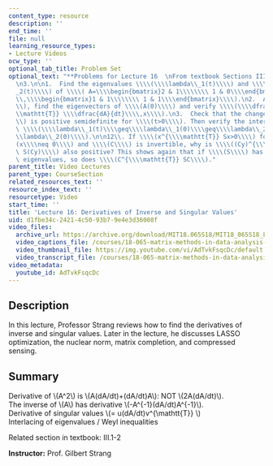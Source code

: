 ```yaml
---
content_type: resource
description: ''
end_time: ''
file: null
learning_resource_types:
- Lecture Videos
ocw_type: ''
optional_tab_title: Problem Set
optional_text: "**Problems for Lecture 16  \nFrom textbook Sections III.1 - III.2**\n\
  \n3.\n\n1.  Find the eigenvalues \\\\(\\\\lambda\\_1(t)\\\\) and \\\\(\\\\lambda\\\
  _2(t)\\\\) of \\\\( A=\\\\begin{bmatrix}2 & 1\\\\\\\\ 1 & 0\\\\end{bmatrix}+ t\\\
  \\,\\\\begin{bmatrix}1 & 1\\\\\\\\ 1 & 1\\\\end{bmatrix}\\\\).\n2.  At \\\\(t=0\\\
  \\), find the eigenvectors of \\\\(A(0)\\\\) and verify \\\\(\\\\dfrac{d\\\\lambda}{dt}=y^{\\\
  \\mathtt{T}} \\\\dfrac{dA}{dt}\\\\,x\\\\).\n3.  Check that the change \\\\(A(t)-A(0)\\\
  \\) is positive semidefinite for \\\\(t>0\\\\). Then verify the interlacing law\
  \ \\\\(\\\\lambda\\_1(t)\\\\geq\\\\lambda\\_1(0)\\\\geq\\\\lambda\\_2(t)\\\\geq\\\
  \\lambda\\_2(0)\\\\).\n\n12\\. If \\\\(x^{\\\\mathtt{T}} Sx>0\\\\) for all \\\\\
  (x\\\\neq 0\\\\) and \\\\(C\\\\) is invertible, why is \\\\((Cy)^{\\\\mathtt{T}}\
  \ S(Cy)\\\\) also positive? This shows again that if \\\\(S\\\\) has all positive\
  \ eigenvalues, so does \\\\(C^{\\\\mathtt{T}} SC\\\\)."
parent_title: Video Lectures
parent_type: CourseSection
related_resources_text: ''
resource_index_text: ''
resourcetype: Video
start_time: ''
title: 'Lecture 16: Derivatives of Inverse and Singular Values'
uid: d1fbe34c-2421-4c50-93b7-9e4e3d36008f
video_files:
  archive_url: https://archive.org/download/MIT18.065S18/MIT18_065S18_Lecture16_300k.mp4
  video_captions_file: /courses/18-065-matrix-methods-in-data-analysis-signal-processing-and-machine-learning-spring-2018/5e0f7b5ac9dd5260ad64c0e05c072b12_AdTvkFsqcDc.vtt
  video_thumbnail_file: https://img.youtube.com/vi/AdTvkFsqcDc/default.jpg
  video_transcript_file: /courses/18-065-matrix-methods-in-data-analysis-signal-processing-and-machine-learning-spring-2018/87d2bf2cf421d8afdf9c09a55291322e_AdTvkFsqcDc.pdf
video_metadata:
  youtube_id: AdTvkFsqcDc
---
```


Description
-----------

In this lecture, Professor Strang reviews how to find the derivatives of inverse and singular values. Later in the lecture, he discusses LASSO optimization, the nuclear norm, matrix completion, and compressed sensing.

Summary
-------

Derivative of \\(A^2\\) is \\(A(dA/dt)+(dA/dt)A\\): NOT \\(2A(dA/dt)\\).  
The inverse of \\(A\\) has derivative \\(-A^{-1}(dA/dt)A^{-1}\\).  
Derivative of singular values \\(= u(dA/dt)v^{\\mathtt{T}} \\)  
Interlacing of eigenvalues / Weyl inequalities

Related section in textbook: III.1-2

**Instructor:** Prof. Gilbert Strang

